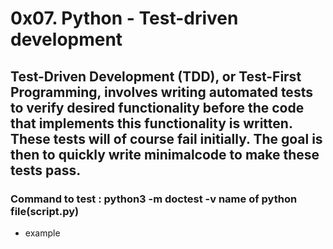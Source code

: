 # 0x07. Python - Test-driven development
## Test-Driven Development (TDD), or Test-First Programming, involves writing automated tests to verify desired functionality before the code that implements this functionality is written. These tests will of course fail initially. The goal is then to quickly write minimalcode to make these tests pass.

### Command to test : python3 -m doctest -v name of python file(script.py)

* example


